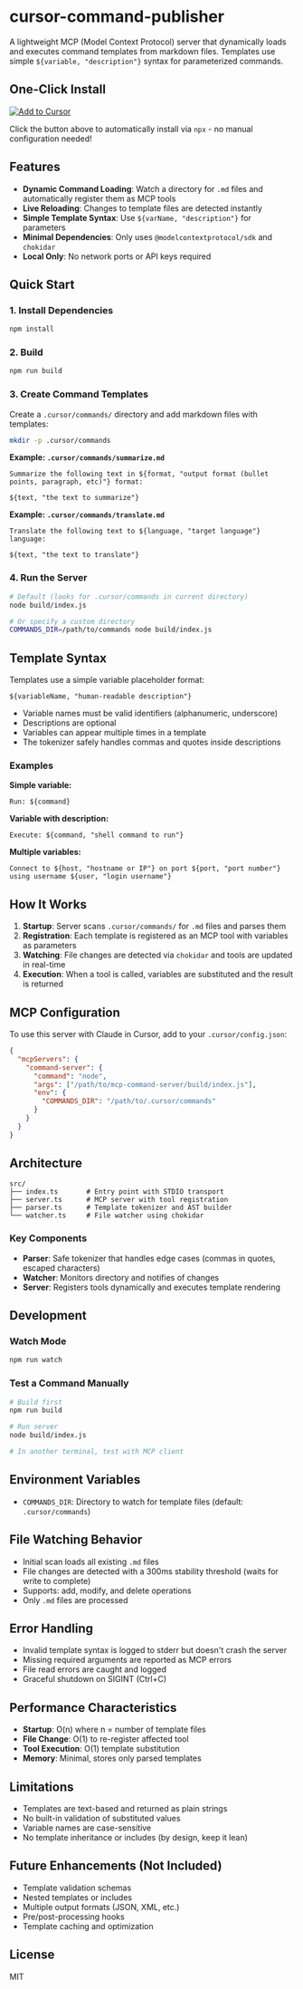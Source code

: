 # cursor-command-publisher

A lightweight MCP (Model Context Protocol) server that dynamically loads and executes command templates from markdown files. Templates use simple `${variable, "description"}` syntax for parameterized commands.

## One-Click Install

[![Add to Cursor](https://img.shields.io/badge/Add_to-Cursor-blue?style=for-the-badge&logo=cursor)](cursor://anysphere.cursor-deeplink/mcp/install?name=cursor-command-publisher&config=eyJjb21tYW5kIjoibnB4IiwiYXJncyI6WyIteSIsImN1cnNvci1jb21tYW5kLXB1Ymxpc2hlciJdfQ%3D%3D)

Click the button above to automatically install via `npx` - no manual configuration needed!

## Features

- **Dynamic Command Loading**: Watch a directory for `.md` files and automatically register them as MCP tools
- **Live Reloading**: Changes to template files are detected instantly
- **Simple Template Syntax**: Use `${varName, "description"}` for parameters
- **Minimal Dependencies**: Only uses `@modelcontextprotocol/sdk` and `chokidar`
- **Local Only**: No network ports or API keys required

## Quick Start

### 1. Install Dependencies

```bash
npm install
```

### 2. Build

```bash
npm run build
```

### 3. Create Command Templates

Create a `.cursor/commands/` directory and add markdown files with templates:

```bash
mkdir -p .cursor/commands
```

**Example: `.cursor/commands/summarize.md`**

```
Summarize the following text in ${format, "output format (bullet points, paragraph, etc)"} format:

${text, "the text to summarize"}
```

**Example: `.cursor/commands/translate.md`**

```
Translate the following text to ${language, "target language"} language:

${text, "the text to translate"}
```

### 4. Run the Server

```bash
# Default (looks for .cursor/commands in current directory)
node build/index.js

# Or specify a custom directory
COMMANDS_DIR=/path/to/commands node build/index.js
```

## Template Syntax

Templates use a simple variable placeholder format:

```
${variableName, "human-readable description"}
```

- Variable names must be valid identifiers (alphanumeric, underscore)
- Descriptions are optional
- Variables can appear multiple times in a template
- The tokenizer safely handles commas and quotes inside descriptions

### Examples

**Simple variable:**
```
Run: ${command}
```

**Variable with description:**
```
Execute: ${command, "shell command to run"}
```

**Multiple variables:**
```
Connect to ${host, "hostname or IP"} on port ${port, "port number"}
using username ${user, "login username"}
```

## How It Works

1. **Startup**: Server scans `.cursor/commands/` for `.md` files and parses them
2. **Registration**: Each template is registered as an MCP tool with variables as parameters
3. **Watching**: File changes are detected via `chokidar` and tools are updated in real-time
4. **Execution**: When a tool is called, variables are substituted and the result is returned

## MCP Configuration

To use this server with Claude in Cursor, add to your `.cursor/config.json`:

```json
{
  "mcpServers": {
    "command-server": {
      "command": "node",
      "args": ["/path/to/mcp-command-server/build/index.js"],
      "env": {
        "COMMANDS_DIR": "/path/to/.cursor/commands"
      }
    }
  }
}
```

## Architecture

```
src/
├── index.ts       # Entry point with STDIO transport
├── server.ts      # MCP server with tool registration
├── parser.ts      # Template tokenizer and AST builder
└── watcher.ts     # File watcher using chokidar
```

### Key Components

- **Parser**: Safe tokenizer that handles edge cases (commas in quotes, escaped characters)
- **Watcher**: Monitors directory and notifies of changes
- **Server**: Registers tools dynamically and executes template rendering

## Development

### Watch Mode

```bash
npm run watch
```

### Test a Command Manually

```bash
# Build first
npm run build

# Run server
node build/index.js

# In another terminal, test with MCP client
```

## Environment Variables

- `COMMANDS_DIR`: Directory to watch for template files (default: `.cursor/commands`)

## File Watching Behavior

- Initial scan loads all existing `.md` files
- File changes are detected with a 300ms stability threshold (waits for write to complete)
- Supports: add, modify, and delete operations
- Only `.md` files are processed

## Error Handling

- Invalid template syntax is logged to stderr but doesn't crash the server
- Missing required arguments are reported as MCP errors
- File read errors are caught and logged
- Graceful shutdown on SIGINT (Ctrl+C)

## Performance Characteristics

- **Startup**: O(n) where n = number of template files
- **File Change**: O(1) to re-register affected tool
- **Tool Execution**: O(1) template substitution
- **Memory**: Minimal, stores only parsed templates

## Limitations

- Templates are text-based and returned as plain strings
- No built-in validation of substituted values
- Variable names are case-sensitive
- No template inheritance or includes (by design, keep it lean)

## Future Enhancements (Not Included)

- Template validation schemas
- Nested templates or includes
- Multiple output formats (JSON, XML, etc.)
- Pre/post-processing hooks
- Template caching and optimization

## License

MIT
